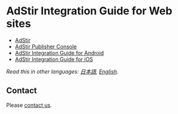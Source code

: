 # AdStir Integration Guide for Web sites

* [AdStir](https://ja.ad-stir.com/ "AdStir")
* [AdStir Publisher Console](https://en.ad-stir.com/login)
* [AdStir Integration Guide for Android](https://github.com/united-adstir/AdStir-Integration-Guide-Android/blob/master/README.en.md)
* [AdStir Integration Guide for iOS](https://github.com/united-adstir/AdStir-Integration-Guide-iOS/blob/master/README.en.md)

*Read this in other languages: [日本語](README.md), [English](README.en.md).*

## Contact

Please [contact us](https://en.ad-stir.com/contact).
